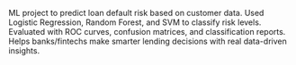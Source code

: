 ML project to predict loan default risk based on customer data.
Used Logistic Regression, Random Forest, and SVM to classify risk levels.
Evaluated with ROC curves, confusion matrices, and classification reports.
Helps banks/fintechs make smarter lending decisions with real data-driven insights.

